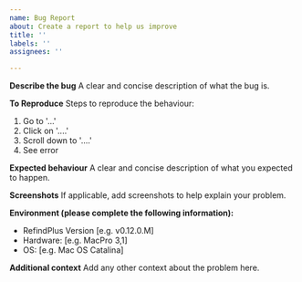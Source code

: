 ```yaml
---
name: Bug Report
about: Create a report to help us improve
title: ''
labels: ''
assignees: ''

---
```


**Describe the bug**
A clear and concise description of what the bug is.

**To Reproduce**
Steps to reproduce the behaviour:
1. Go to '...'
2. Click on '....'
3. Scroll down to '....'
4. See error

**Expected behaviour**
A clear and concise description of what you expected to happen.

**Screenshots**
If applicable, add screenshots to help explain your problem.

**Environment (please complete the following information):**
 - RefindPlus Version [e.g. v0.12.0.M]
 - Hardware: [e.g. MacPro 3,1]
 - OS: [e.g. Mac OS Catalina]

**Additional context**
Add any other context about the problem here.
